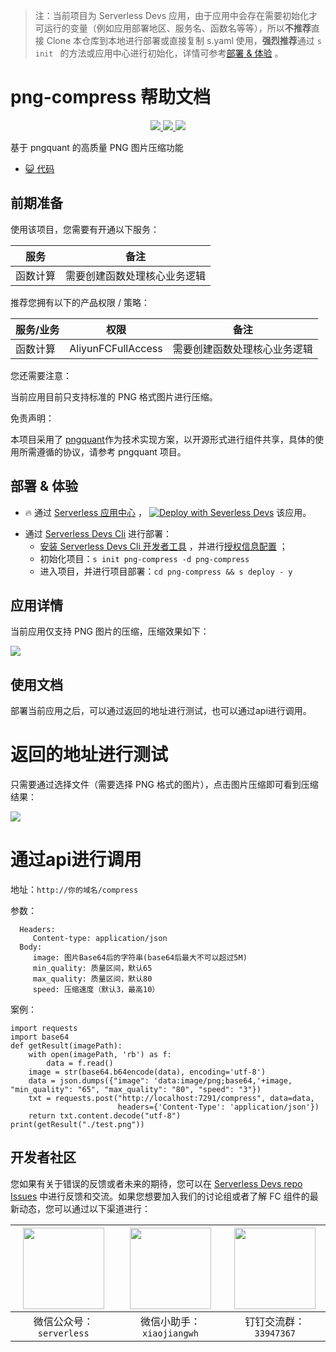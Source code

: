 
> 注：当前项目为 Serverless Devs 应用，由于应用中会存在需要初始化才可运行的变量（例如应用部署地区、服务名、函数名等等），所以**不推荐**直接 Clone 本仓库到本地进行部署或直接复制 s.yaml 使用，**强烈推荐**通过 `s init ` 的方法或应用中心进行初始化，详情可参考[部署 & 体验](#部署--体验) 。

# png-compress 帮助文档
<p align="center" class="flex justify-center">
    <a href="https://www.serverless-devs.com" class="ml-1">
    <img src="http://editor.devsapp.cn/icon?package=png-compress&type=packageType">
  </a>
  <a href="http://www.devsapp.cn/details.html?name=png-compress" class="ml-1">
    <img src="http://editor.devsapp.cn/icon?package=png-compress&type=packageVersion">
  </a>
  <a href="http://www.devsapp.cn/details.html?name=png-compress" class="ml-1">
    <img src="http://editor.devsapp.cn/icon?package=png-compress&type=packageDownload">
  </a>
</p>

<description>

基于 pngquant 的高质量 PNG 图片压缩功能

</description>

<codeUrl>

- [:smiley_cat: 代码](https://github.com/anycodes/png-compress)

</codeUrl>
<preview>



</preview>


## 前期准备

使用该项目，您需要有开通以下服务：

<service>



| 服务 |  备注  |
| --- |  --- |
| 函数计算 |  需要创建函数处理核心业务逻辑 |

</service>

推荐您拥有以下的产品权限 / 策略：
<auth>



| 服务/业务 |  权限 |  备注  |
| --- |  --- |   --- |
| 函数计算 | AliyunFCFullAccess |  需要创建函数处理核心业务逻辑 |

</auth>

您还需要注意：

<remark>

当前应用目前只支持标准的 PNG 格式图片进行压缩。

</remark>

免责声明：

<disclaimers>


本项目采用了 [pngquant](https://pngquant.org/)作为技术实现方案，以开源形式进行组件共享，具体的使用所需遵循的协议，请参考 pngquant 项目。

</disclaimers>

## 部署 & 体验

<appcenter>

- :fire: 通过 [Serverless 应用中心](https://fcnext.console.aliyun.com/applications/create?template=png-compress) ，
  [![Deploy with Severless Devs](https://img.alicdn.com/imgextra/i1/O1CN01w5RFbX1v45s8TIXPz_!!6000000006118-55-tps-95-28.svg)](https://fcnext.console.aliyun.com/applications/create?template=png-compress) 该应用。
</appcenter>
<deploy>

- 通过 [Serverless Devs Cli](https://www.serverless-devs.com/serverless-devs/install) 进行部署：
  - [安装 Serverless Devs Cli 开发者工具](https://www.serverless-devs.com/serverless-devs/install) ，并进行[授权信息配置](https://docs.serverless-devs.com/fc/config) ；
  - 初始化项目：`s init png-compress -d png-compress `
  - 进入项目，并进行项目部署：`cd png-compress && s deploy - y`
</deploy>

## 应用详情

<appdetail id="flushContent">


当前应用仅支持 PNG 图片的压缩，压缩效果如下：

![](http://image.editor.devsapp.cn/evBw7lh8ktv6xDBzSSzvjr1ykchAF9hG41gf1ek1sk8tr4355A/srZyhix55GBkGzC4CShk.png)


</appdetail>

## 使用文档

<usedetail id="flushContent">

部署当前应用之后，可以通过返回的地址进行测试，也可以通过api进行调用。

# 返回的地址进行测试

只需要通过选择文件（需要选择 PNG 格式的图片），点击图片压缩即可看到压缩结果：

![](http://image.editor.devsapp.cn/evBw7lh8ktv6xDBzSSzvjr1ykchAF9hG41gf1ek1sk8tr4355A/Ce6jtsiyvDsgAZjDFAr5.png)

# 通过api进行调用

地址：`http://你的域名/compress`

参数：
```
  Headers:
     Content-type: application/json
  Body:
     image: 图片Base64后的字符串(base64后最大不可以超过5M)
     min_quality: 质量区间，默认65
     max_quality: 质量区间，默认80
     speed: 压缩速度（默认3，最高10）
```

案例：
```
import requests
import base64
def getResult(imagePath):
    with open(imagePath, 'rb') as f:
        data = f.read()
    image = str(base64.b64encode(data), encoding='utf-8')
    data = json.dumps({"image": 'data:image/png;base64,'+image, "min_quality": "65", "max_quality": "80", "speed": "3"})
    txt = requests.post("http://localhost:7291/compress", data=data,
                        headers={'Content-Type': 'application/json'})
    return txt.content.decode("utf-8")
print(getResult("./test.png"))
```
</usedetail>


<devgroup>


## 开发者社区

您如果有关于错误的反馈或者未来的期待，您可以在 [Serverless Devs repo Issues](https://github.com/serverless-devs/serverless-devs/issues) 中进行反馈和交流。如果您想要加入我们的讨论组或者了解 FC 组件的最新动态，您可以通过以下渠道进行：

<p align="center">  

| <img src="https://serverless-article-picture.oss-cn-hangzhou.aliyuncs.com/1635407298906_20211028074819117230.png" width="130px" > | <img src="https://serverless-article-picture.oss-cn-hangzhou.aliyuncs.com/1635407044136_20211028074404326599.png" width="130px" > | <img src="https://serverless-article-picture.oss-cn-hangzhou.aliyuncs.com/1635407252200_20211028074732517533.png" width="130px" > |
| --------------------------------------------------------------------------------------------------------------------------------- | --------------------------------------------------------------------------------------------------------------------------------- | --------------------------------------------------------------------------------------------------------------------------------- |
| <center>微信公众号：`serverless`</center>                                                                                         | <center>微信小助手：`xiaojiangwh`</center>                                                                                        | <center>钉钉交流群：`33947367`</center>                                                                                           |
</p>
</devgroup>
